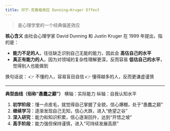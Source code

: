 ```yaml
---
title: 邓宁-克鲁格效应 Dunning–Kruger Effect
---
```




> 是心理学里的一个经典偏差效应

**核心含义**
由社会心理学家 David Dunning 和 Justin Kruger 在 1999 年提出，指的是：
- **能力不足的人**，往往缺乏识别自己无能的能力，因此会 **高估自己的水平**
- **真正有能力的人**，因为对领域的复杂性理解更深，反而容易 **低估自己的水平**，觉得别人也能做到

换句话说：
👉 不懂的人，容易盲目自信
👉 懂得越多的人，反而更谦虚谨慎

---
**典型曲线（俗称“愚蠢之巅”）**
横轴：实际能力
纵轴：自我认知水平
1. **初学阶段**：懂一点皮毛，就觉得自己掌握了全貌，信心爆棚，处于“愚蠢之巅”
2. **继续学习**：逐渐发现自己无知，信心大跌，进入“绝望之谷”
3. **深入研究**：能力和知识积累，信心逐渐回升，达到“开悟之坡”
4. **高手阶段**：能力强但保持谨慎，进入“可持续发展高原”